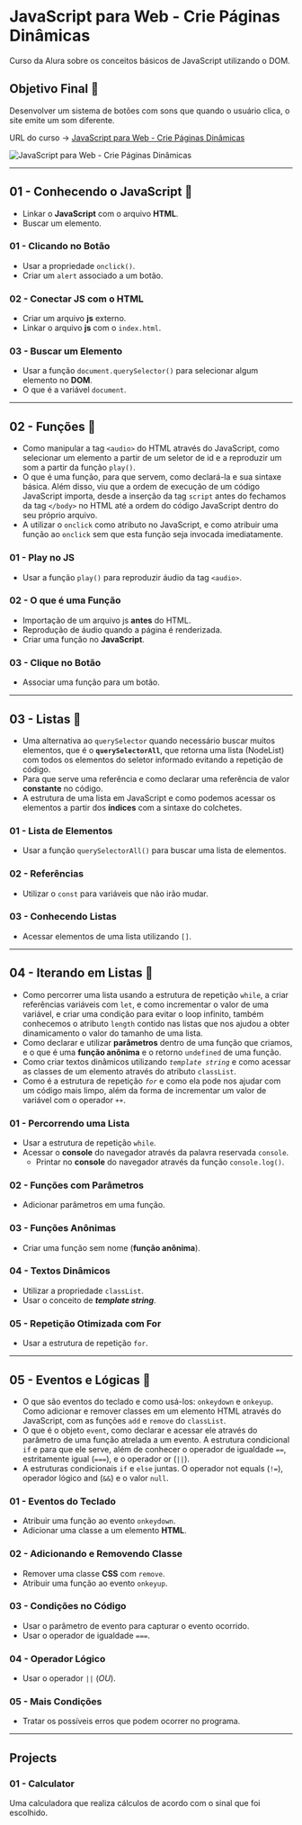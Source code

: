 # JavaScript para Web - Crie Páginas Dinâmicas

Curso da Alura sobre os conceitos básicos de JavaScript utilizando o DOM.

## Objetivo Final &#x1F3AF;

Desenvolver um sistema de botões com sons que quando o usuário clica, o site emite um som diferente.

URL do curso -> [JavaScript para Web - Crie Páginas Dinâmicas](https://cursos.alura.com.br/course/javascript-web-paginas-dinamicas)

![JavaScript para Web - Crie Páginas Dinâmicas](https://www.alura.com.br/assets/api/share/curso-javascript-web-paginas-dinamicas.png)

***

## 01 - Conhecendo o JavaScript &#x1F516;
* Linkar o **JavaScript** com o arquivo **HTML**.
* Buscar um elemento.

### 01 - Clicando no Botão
* Usar a propriedade `onclick()`.
* Criar um `alert` associado a um botão.

### 02 - Conectar JS com o HTML
* Criar um arquivo **js** externo.
* Linkar o arquivo **js** com o `index.html`.

### 03 - Buscar um Elemento
* Usar a função `document.querySelector()` para selecionar algum elemento no **DOM**.
* O que é a variável `document`.

***

## 02 - Funções &#x1F516;
* Como manipular a tag `<audio>` do HTML através do JavaScript, como selecionar um elemento a partir de um seletor de id e a reproduzir um som a partir da função `play()`.
* O que é uma função, para que servem, como declará-la e sua sintaxe básica. Além disso, viu que a ordem de execução de um código JavaScript importa, desde a inserção da tag `script` antes do fechamos da tag `</body>` no HTML até a ordem do código JavaScript dentro do seu próprio arquivo.
* A utilizar o `onclick` como atributo no JavaScript, e como atribuir uma função ao `onclick` sem que esta função seja invocada imediatamente.

### 01 - Play no JS
* Usar a função `play()` para reproduzir áudio da tag `<audio>`.

### 02 - O que é uma Função
* Importação de um arquivo js **antes** do HTML.
* Reprodução de áudio quando a página é renderizada.
* Criar uma função no **JavaScript**.

### 03 - Clique no Botão
* Associar uma função para um botão.

***

## 03 - Listas &#x1F516;
* Uma alternativa ao `querySelector` quando necessário buscar muitos elementos, que é o **`querySelectorAll`**, que retorna uma lista (NodeList) com todos os elementos do seletor informado evitando a repetição de código.
* Para que serve uma referência e como declarar uma referência de valor **constante** no código.
* A estrutura de uma lista em JavaScript e como podemos acessar os elementos a partir dos **índices** com a sintaxe do colchetes.

### 01 - Lista de Elementos
* Usar a função `querySelectorAll()` para buscar uma lista de elementos.

### 02 - Referências
* Utilizar o `const` para variáveis que não irão mudar.

### 03 - Conhecendo Listas
* Acessar elementos de uma lista utilizando `[]`.

***

## 04 - Iterando em Listas &#x1F516;
* Como percorrer uma lista usando a estrutura de repetição `while`, a criar referências variáveis com `let`, e como incrementar o valor de uma variável, e criar uma condição para evitar o loop infinito, também conhecemos o atributo `length` contido nas listas que nos ajudou a obter dinamicamento o valor do tamanho de uma lista.
* Como declarar e utilizar **parâmetros** dentro de uma função que criamos, e o que é uma **função anônima** e o retorno `undefined` de uma função.
* Como criar textos dinâmicos utilizando *`template string`* e como acessar as classes de um elemento através do atributo `classList`.
* Como é a estrutura de repetição *`for`* e como ela pode nos ajudar com um código mais limpo, além da forma de incrementar um valor de variável com o operador `++`.

### 01 - Percorrendo uma Lista
* Usar a estrutura de repetição `while`.
* Acessar o **console** do navegador através da palavra reservada `console`.
    * Printar no **console** do navegador através da função `console.log()`.

### 02 - Funções com Parâmetros
* Adicionar parâmetros em uma função.

### 03 - Funções Anônimas
* Criar uma função sem nome (**função anônima**).

### 04 - Textos Dinâmicos
* Utilizar a propriedade `classList`.
* Usar o conceito de ***template string***.

### 05 - Repetição Otimizada com For
* Usar a estrutura de repetição `for`.

***

## 05 - Eventos e Lógicas &#x1F516;
* O que são eventos do teclado e como usá-los: `onkeydown` e `onkeyup`. Como adicionar e remover classes em um elemento HTML através do JavaScript, com as funções `add` e `remove` do `classList`.
* O que é o objeto `event`, como declarar e acessar ele através do parâmetro de uma função atrelada a um evento. A estrutura condicional `if` e para que ele serve, além de conhecer o operador de igualdade `==`, estritamente igual (`===`), e o operador or (`||`).
* A estruturas condicionais `if` e `else` juntas. O operador not equals (`!=`), operador lógico and (`&&`) e o valor `null`.

### 01 - Eventos do Teclado
* Atribuir uma função ao evento `onkeydown`.
* Adicionar uma classe a um elemento **HTML**.

### 02 - Adicionando e Removendo Classe
* Remover uma classe **CSS** com `remove`.
* Atribuir uma função ao evento `onkeyup`.

### 03 - Condições no Código
* Usar o parâmetro de evento para capturar o evento ocorrido.
* Usar o operador de igualdade `===`.

### 04 - Operador Lógico
* Usar o operador `||` (*OU*).

### 05 - Mais Condições
* Tratar os possíveis erros que podem ocorrer no programa.

***

## Projects

### 01 - Calculator

Uma calculadora que realiza cálculos de acordo com o sinal que foi escolhido.